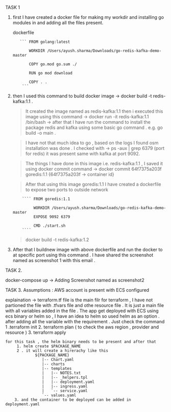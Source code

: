 TASK 1

1. first I have created a docker file for making my workdir and installing go modules in and adding all the files present.

     dockerfile 

          ``` FROM golang:latest

              WORKDIR /Users/ayush.sharma/Downloads/go-redis-kafka-demo-master

              COPY go.mod go.sum ./

              RUN go mod download

              COPY . . 
           ```

2. then I used this command to build docker image  -> docker build -t redis-kafka:1.1 .
    > It created the image named as redis-kafka:1.1
    > then i executed this image using this command -> docker run -it redis-kafka:1.1 /bin/bash
             -> after that I have  run the command to install the package redis and kafka using some basic go command . 
                      e.g. go build -o main .

    > I have not that much idea to go , based on the logs I found osm installation was done . 
             I checked with -> ps -aux | grep 6379 (port for redis) it was present same with kafka at port 9092.


    > The things I have done in this image i.e. redis-kafka:1.1  , I saved it using docker commit 
            command -> docker commit 64f7375a203f goredis:1.1 {64f7375a203f -> container id}

    > After that using this image goredis:1.1 I have created a dockerfile to expose two ports to outside network 

           ```` FROM goredis:1.1

                WORKDIR /Users/ayush.sharma/Downloads/go-redis-kafka-demo-master
                EXPOSE 9092 6379
                
                CMD ./start.sh
           ````
    > docker build -t redis-kafka:1.2

3. After that I buildnew image  with above dockerfile and run the docker to at specific port using this command . I have shared the screenshot named as screenshot 1 with this email .



TASK 2.

   docker-compose up 
    -> Adding Screenshot named as screenshot2

TASK 3. 
Assumptions :
    AWS account is present with ECS configured 

 explaination -> 
   terraform.tf file is the main filr for terraform , I have not partioned the file with .tfvars file and othe resource file . It is just a main file with all variables added in the file . The app get deployed with ECS using ecs binary or helm so , I have an idea to helm so used helm as an option . after adding all the variable with the requirement . Just check the command 
       1 .terraform init 
       2. terraform plan ( to check the aws region , provider and resource )
       3. terraform apply 
    
    for this task , the helm binary needs to be present and after that 
         1. helm create $PACKAGE_NAME 
         2 . it will create a hirerachy like this 
                 ${PACKAGE_NAME}
                    |-- Chart.yaml
                    |-- charts
                    |-- templates
                    |   |-- NOTES.txt
                    |   |-- _helpers.tpl
                    |   |-- deployment.yaml
                    |   |-- ingress.yaml
                    |   `-- service.yaml
                    `-- values.yaml
        3. and the container to be deployed can be added in deployment.yaml 
